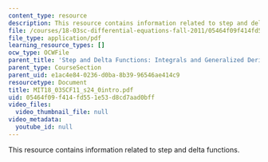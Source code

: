 ```yaml
---
content_type: resource
description: This resource contains information related to step and delta functions.
file: /courses/18-03sc-differential-equations-fall-2011/05464f09f414fd551e53d8cd7aad0bff_MIT18_03SCF11_s24_0intro.pdf
file_type: application/pdf
learning_resource_types: []
ocw_type: OCWFile
parent_title: 'Step and Delta Functions: Integrals and Generalized Derivatives'
parent_type: CourseSection
parent_uid: e1ac4e84-0236-d0ba-8b39-96546ae414c9
resourcetype: Document
title: MIT18_03SCF11_s24_0intro.pdf
uid: 05464f09-f414-fd55-1e53-d8cd7aad0bff
video_files:
  video_thumbnail_file: null
video_metadata:
  youtube_id: null
---
```

This resource contains information related to step and delta functions.

